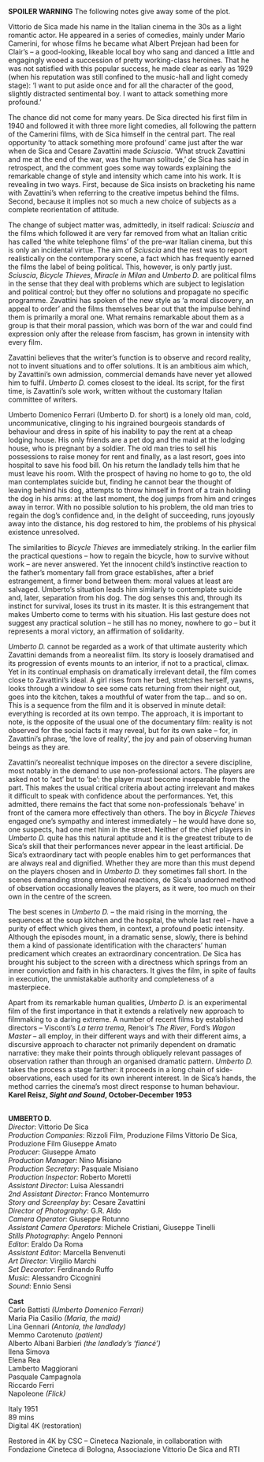 
**SPOILER WARNING** The following notes give away some of the plot.

Vittorio de Sica made his name in the Italian cinema in the 30s as a light romantic actor. He appeared in a series of comedies, mainly under Mario Camerini, for whose films he became what Albert Prejean had been for Clair’s – a good-looking, likeable local boy who sang and danced a little and engagingly wooed a succession of pretty working-class heroines. That he was not satisfied with this popular success, he made clear as early as 1929 (when his reputation was still confined to the music-hall and light comedy stage): ‘I want to put aside once and for all the character of the good, slightly distracted sentimental boy. I want to attack something more profound.’

The chance did not come for many years. De Sica directed his first film in 1940 and followed it with three more light comedies, all following the pattern of the Camerini films, with de Sica himself in the central part. The real opportunity ‘to attack something more profound’ came just after the war when de Sica and Cesare Zavattini made _Sciuscia_. ‘What struck Zavattini and me at the end of the war, was the human solitude,’ de Sica has said in retrospect, and the comment goes some way towards explaining the remarkable change of style and intensity which came into his work. It is revealing in two ways. First, because de Sica insists on bracketing his name with Zavattini’s when referring to the creative impetus behind the films. Second, because it implies not so much a new choice of subjects as a complete reorientation of attitude.

The change of subject matter was, admittedly, in itself radical: _Sciuscia_ and the films which followed it are very far removed from what an Italian critic has called ‘the white telephone films’ of the pre-war Italian cinema, but this is only an incidental virtue. The aim of _Sciuscia_ and the rest was to report realistically on the contemporary scene, a fact which has frequently earned the films the label of being political. This, however, is only partly just. _Sciuscia_, _Bicycle Thieves_, _Miracle in Milan_ and _Umberto D._ are political films in the sense that they deal with problems which are subject to legislation and political control; but they offer no solutions and propagate no specific programme. Zavattini has spoken of the new style as ‘a moral discovery, an appeal to order’ and the films themselves bear out that the impulse behind them is primarily a moral one. What remains remarkable about them as a group is that their moral passion, which was born of the war and could find expression only after the release from fascism, has grown in intensity with every film.

Zavattini believes that the writer’s function is to observe and record reality, not to invent situations and to offer solutions. It is an ambitious aim which, by Zavattini’s own admission, commercial demands have never yet allowed him to fulfil. _Umberto D._ comes closest to the ideal. Its script, for the first time, is Zavattini’s sole work, written without the customary Italian committee of writers.

Umberto Domenico Ferrari (Umberto D. for short) is a lonely old man, cold, uncommunicative, clinging to his ingrained bourgeois standards of behaviour and dress in spite of his inability to pay the rent at a cheap lodging house. His only friends are a pet dog and the maid at the lodging house, who is pregnant by a soldier. The old man tries to sell his possessions to raise money for rent and finally, as a last resort, goes into hospital to save his food bill. On his return the landlady tells him that he must leave his room. With the prospect of having no home to go to, the old man contemplates suicide but, finding he cannot bear the thought of leaving behind his dog, attempts to throw himself in front of a train holding the dog in his arms: at the last moment, the dog jumps from him and cringes away in terror. With no possible solution to his problem, the old man tries to regain the dog’s confidence and, in the delight of succeeding, runs joyously away into the distance, his dog restored to him, the problems of his physical existence unresolved.

The similarities to _Bicycle Thieves_ are immediately striking. In the earlier film the practical questions – how to regain the bicycle, how to survive without work – are never answered. Yet the innocent child’s instinctive reaction to the father’s momentary fall from grace establishes, after a brief estrangement, a firmer bond between them: moral values at least are salvaged. Umberto’s situation leads him similarly to contemplate suicide and, later, separation from his dog. The dog senses this and, through its instinct for survival, loses its trust in its master. It is this estrangement that makes Umberto come to terms with his situation. His last gesture does not suggest any practical solution – he still has no money, nowhere to go – but it represents a moral victory, an affirmation of solidarity.

_Umberto D._ cannot be regarded as a work of that ultimate austerity which Zavattini demands from a neorealist film. Its story is loosely dramatised and its progression of events mounts to an interior, if not to a practical, climax. Yet in its continual emphasis on dramatically irrelevant detail, the film comes close to Zavattini’s ideal. A girl rises from her bed, stretches herself, yawns, looks through a window to see some cats returning from their night out, goes into the kitchen, takes a mouthful of water from the tap… and so on. This is a sequence from the film and it is observed in minute detail: everything is recorded at its own tempo. The approach, it is important to note, is the opposite of the usual one of the documentary film: reality is not observed for the social facts it may reveal, but for its own sake – for, in Zavattini’s phrase, ‘the love of reality’, the joy and pain of observing human beings as they are.

Zavattini’s neorealist technique imposes on the director a severe discipline, most notably in the demand to use non-professional actors. The players are asked not to ‘act’ but to ‘be’: the player must become inseparable from the part. This makes the usual critical criteria about acting irrelevant and makes it difficult to speak with confidence about the performances. Yet, this admitted, there remains the fact that some non-professionals ‘behave’ in front of the camera more effectively than others. The boy in _Bicycle Thieves_ engaged one’s sympathy and interest immediately – he would have done so, one suspects, had one met him in the street. Neither of the chief players in _Umberto D._ quite has this natural aptitude and it is the greatest tribute to de Sica’s skill that their performances never appear in the least artificial. De Sica’s extraordinary tact with people enables him to get performances that are always real and dignified. Whether they are more than this must depend on the players chosen and in _Umberto D._ they sometimes fall short. In the scenes demanding strong emotional reactions, de Sica’s unadorned method of observation occasionally leaves the players, as it were, too much on their own in the centre of the screen.

The best scenes in _Umberto D._ – the maid rising in the morning, the sequences at the soup kitchen and the hospital, the whole last reel – have a purity of effect which gives them, in context, a profound poetic intensity. Although the episodes mount, in a dramatic sense, slowly, there is behind them a kind of passionate identification with the characters’ human predicament which creates an extraordinary concentration. De Sica has brought his subject to the screen with a directness which springs from an inner conviction and faith in his characters. It gives the film, in spite of faults in execution, the unmistakable authority and completeness of a masterpiece.

Apart from its remarkable human qualities, _Umberto D._ is an experimental film of the first importance in that it extends a relatively new approach to filmmaking to a daring extreme. A number of recent films by established directors – Visconti’s _La terra trema_, Renoir’s _The River_, Ford’s _Wagon Master_ – all employ, in their different ways and with their different aims, a discursive approach to character not primarily dependent on dramatic narrative: they make their points through obliquely relevant passages of observation rather than through an organised dramatic pattern. _Umberto D._ takes the process a stage farther: it proceeds in a long chain of side-observations, each used for its own inherent interest. In de Sica’s hands, the method carries the cinema’s most direct response to human behaviour.  
**Karel Reisz, _Sight and Sound_, October-December 1953**
<br><br>

**UMBERTO D.**  
_Director_: Vittorio De Sica  
_Production Companies_: Rizzoli Film,  Produzione Films Vittorio De Sica, Produzione Film Giuseppe Amato  
_Producer_: Giuseppe Amato  
_Production Manager_: Nino Misiano  
_Production Secretary_: Pasquale Misiano  
_Production Inspector_: Roberto Moretti  
_Assistant Director_: Luisa Alessandri  
_2nd Assistant Director_: Franco Montemurro  
_Story and Screenplay by_: Cesare Zavattini  
_Director of Photography_: G.R. Aldo  
_Camera Operator_: Giuseppe Rotunno  
_Assistant Camera Operators_: Michele Cristiani, Giuseppe Tinelli  
_Stills Photography_: Angelo Pennoni  
_Editor_: Eraldo Da Roma  
_Assistant Editor_: Marcella Benvenuti  
_Art Director_: Virgilio Marchi  
_Set Decorator_: Ferdinando Ruffo  
_Music_: Alessandro Cicognini  
_Sound_: Ennio Sensi

**Cast**  
Carlo Battisti _(Umberto Domenico Ferrari)_  
Maria Pia Casilio _(Maria, the maid)_  
Lina Gennari _(Antonia, the landlady)_  
Memmo Carotenuto _(patient)_  
Alberto Albani Barbieri _(the landlady’s ‘fiancé’)_  
Ilena Simova  
Elena Rea  
Lamberto Maggiorani  
Pasquale Campagnola  
Riccardo Ferri  
Napoleone _(Flick)_

Italy 1951  
89 mins  
Digital 4K (restoration)

Restored in 4K by CSC – Cineteca Nazionale, in collaboration with Fondazione Cineteca di Bologna, Associazione Vittorio De Sica and RTI
<br><br>
<!--stackedit_data:
eyJoaXN0b3J5IjpbMTg3Mjk0MzQ1NV19
-->